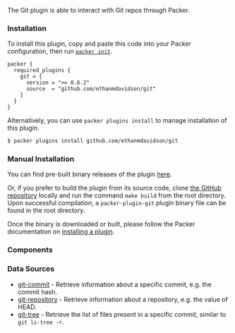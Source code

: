 The Git plugin is able to interact with Git repos through Packer.

### Installation

To install this plugin, copy and paste this code into your Packer configuration, then run [`packer init`](https://www.packer.io/docs/commands/init).

```hcl
packer {
  required_plugins {
    git = {
      version = ">= 0.6.2"
      source  = "github.com/ethanmdavidson/git"
    }
  }
}
```

Alternatively, you can use `packer plugins install` to manage installation of this plugin.

```sh
$ packer plugins install github.com/ethanmdavidson/git
```

### Manual Installation

You can find pre-built binary releases of the plugin 
[here](https://github.com/ethanmdavidson/packer-plugin-git/releases).

Or, if you prefer to build the plugin from its source
code, clone [the GitHub repository](https://github.com/ethanmdavidson/packer-plugin-git)
locally and run the command `make build` from the root
directory. Upon successful compilation, a `packer-plugin-git` plugin
binary file can be found in the root directory.

Once the binary is downloaded or built, please follow the Packer
documentation on
[installing a plugin](https://www.packer.io/docs/extending/plugins/#installing-plugins).

### Components

### Data Sources

- [git-commit](/packer/integrations/ethanmdavidson/git/latest/components/data-source/commit) - Retrieve information
    about a specific commit, e.g. the commit hash.
- [git-repository](/packer/integrations/ethanmdavidson/git/latest/components/data-source/repository) - Retrieve information
    about a repository, e.g. the value of HEAD.
- [git-tree](/packer/integrations/ethanmdavidson/git/latest/components/data-source/tree) - Retrieve the list of
    files present in a specific commit, similar to `git ls-tree -r`.

